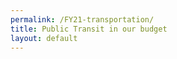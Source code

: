 ```yaml
---
permalink: /FY21-transportation/
title: Public Transit in our budget
layout: default
---
```

<script charset="utf-8" type="text/javascript" src="//js.hsforms.net/forms/shell.js"></script>

<script>
  hbspt.forms.create({
	portalId: "6201350",
	formId: "79da1c10-9237-4abc-9f83-27727da1bc48"
});
</script>
